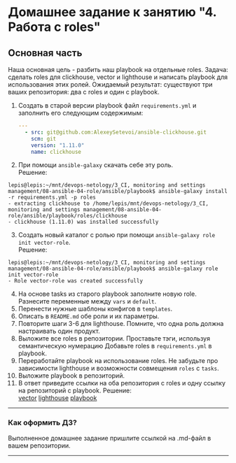 # Домашнее задание к занятию "4. Работа с roles"

## Основная часть

Наша основная цель - разбить наш playbook на отдельные roles. Задача: сделать roles для clickhouse, vector и lighthouse и написать playbook для использования этих ролей. Ожидаемый результат: существуют три ваших репозитория: два с roles и один с playbook.

1. Создать в старой версии playbook файл `requirements.yml` и заполнить его следующим содержимым:

   ```yaml
   ---
     - src: git@github.com:AlexeySetevoi/ansible-clickhouse.git
       scm: git
       version: "1.11.0"
       name: clickhouse 
   ```
2. При помощи `ansible-galaxy` скачать себе эту роль.  
Решение:  
```
lepis@lepis:~/mnt/devops-netology/3_CI, monitoring and settings management/08-ansible-04-role/ansible/playbook$ ansible-galaxy install -r requirements.yml -p roles
- extracting clickhouse to /home/lepis/mnt/devops-netology/3_CI, monitoring and settings management/08-ansible-04-role/ansible/playbook/roles/clickhouse
- clickhouse (1.11.0) was installed successfully
```
3. Создать новый каталог с ролью при помощи `ansible-galaxy role init vector-role`.  
Решение:  
```
lepis@lepis:~/mnt/devops-netology/3_CI, monitoring and settings management/08-ansible-04-role/ansible/playbook$ ansible-galaxy role init vector-role
- Role vector-role was created successfully
```
4. На основе tasks из старого playbook заполните новую role. Разнесите переменные между `vars` и `default`. 
5. Перенести нужные шаблоны конфигов в `templates`.
6. Описать в `README.md` обе роли и их параметры.
7. Повторите шаги 3-6 для lighthouse. Помните, что одна роль должна настраивать один продукт.
8. Выложите все roles в репозитории. Проставьте тэги, используя семантическую нумерацию Добавьте roles в `requirements.yml` в playbook.
9. Переработайте playbook на использование roles. Не забудьте про зависимости lighthouse и возможности совмещения `roles` с `tasks`.
10. Выложите playbook в репозиторий.
11. В ответ приведите ссылки на оба репозитория с roles и одну ссылку на репозиторий с playbook.
Решение:  
[vector](https://github.com/Lepisok/vector)
[lighthouse](https://github.com/Lepisok/lighthouse)
[playbook](https://github.com/Lepisok/devops-netology/tree/main/3_CI%2C%20monitoring%20and%20settings%20management/08-ansible-04-role/ansible/playbook)
---

### Как оформить ДЗ?

Выполненное домашнее задание пришлите ссылкой на .md-файл в вашем репозитории.

---